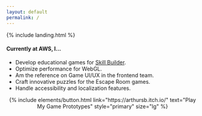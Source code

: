 ```yaml
---
layout: default
permalink: /
---
```


{% include landing.html %}


#### Currently at AWS, I...
- Develop educational games for [Skill Builder](https://skillbuilder.aws/).
- Optimize performance for WebGL.
- Am the reference on Game UI/UX in the frontend team.
- Craft innovative puzzles for the Escape Room games.
- Handle accessibility and localization features.

<div align=center>
    {% include elements/button.html link="https://arthursb.itch.io/" text="Play My Game Prototypes" style="primary" size="lg" %}
</div>